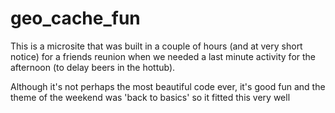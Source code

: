 # geo_cache_fun

This is a microsite that was built in a couple of hours (and at very short notice) for a friends reunion 
when we needed a last minute activity for the afternoon (to delay beers in the hottub).

Although it's not perhaps the most beautiful code ever, it's good fun and the theme of the weekend was 'back to basics'
so it fitted this very well
